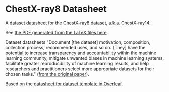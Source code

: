 # ChestX-ray8 Datasheet

A [dataset datasheet](https://arxiv.org/abs/1803.09010) for the [ChestX-ray8 dataset](https://arxiv.org/abs/1705.02315), a.k.a. ChestX-ray14.

See [the PDF generated from the LaTeX files here](./chestx_ray8_datasheet.pdf).

Dataset datasheets "Document \[the dataset\] motivation, composition, collection process, recommended uses, and so on. \[They\] have the potential to increase transparency and accountability within the machine learning community, mitigate unwanted biases in machine learning systems, facilitate greater reproducibility of machine learning results, and help researchers and practitioners select more appropriate datasets for their chosen tasks." ([from the original paper](https://arxiv.org/abs/1803.09010)).

Based on the [datasheet for dataset template in Overleaf](https://www.overleaf.com/latex/templates/datasheet-for-dataset-template/jgqyyzyprxth).
